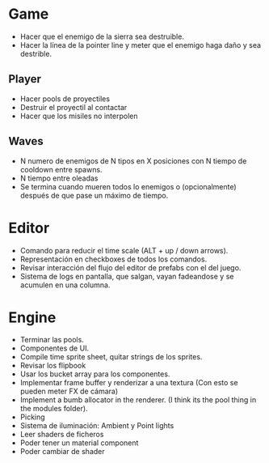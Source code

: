 # Game
- Hacer que el enemigo de la sierra sea destruible.
- Hacer la línea de la pointer line y meter que el enemigo haga daño y sea destrible.

## Player
- Hacer pools de proyectiles
- Destruir el proyectil al contactar
- Hacer que los misiles no interpolen 

## Waves

- N numero de enemigos de N tipos en X posiciones con N tiempo de cooldown entre spawns.
- N tiempo entre oleadas
- Se termina cuando mueren todos lo enemigos o (opcionalmente) después de que pase un máximo de tiempo.

# Editor
- Comando para reducir el time scale (ALT + up / down arrows).
- Representación en checkboxes de todos los comandos.
- Revisar interacción del flujo del editor de prefabs con el del juego.
- Sistema de logs en pantalla, que salgan, vayan fadeandose y se acumulen en una columna.

# Engine
- Terminar las pools.
- Componentes de UI.
- Compile time sprite sheet, quitar strings de los sprites.
- Revisar los flipbook
- Usar los bucket array para los componentes.
- Implementar frame buffer y renderizar a una textura (Con esto se pueden meter FX de cámara)
- Implement a bumb allocator in the renderer. (I think its the pool thing in the modules folder).
- Picking
- Sistema de iluminación: Ambient y Point lights
- Leer shaders de ficheros
- Poder tener un material component
- Poder cambiar de shader